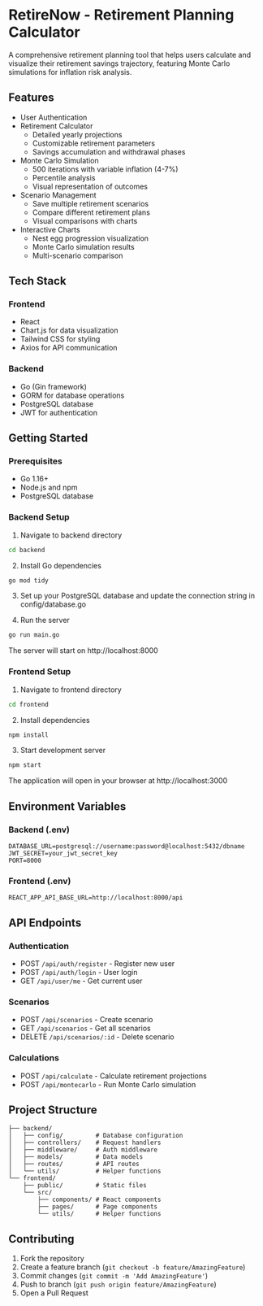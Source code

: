 # RetireNow - Retirement Planning Calculator

A comprehensive retirement planning tool that helps users calculate and visualize their retirement savings trajectory, featuring Monte Carlo simulations for inflation risk analysis.

## Features

- User Authentication
- Retirement Calculator
  - Detailed yearly projections
  - Customizable retirement parameters
  - Savings accumulation and withdrawal phases
- Monte Carlo Simulation
  - 500 iterations with variable inflation (4-7%)
  - Percentile analysis
  - Visual representation of outcomes
- Scenario Management
  - Save multiple retirement scenarios
  - Compare different retirement plans
  - Visual comparisons with charts
- Interactive Charts
  - Nest egg progression visualization
  - Monte Carlo simulation results
  - Multi-scenario comparison

## Tech Stack

### Frontend
- React
- Chart.js for data visualization
- Tailwind CSS for styling
- Axios for API communication

### Backend
- Go (Gin framework)
- GORM for database operations
- PostgreSQL database
- JWT for authentication

## Getting Started

### Prerequisites
- Go 1.16+
- Node.js and npm
- PostgreSQL database

### Backend Setup
1. Navigate to backend directory
```bash
cd backend
```

2. Install Go dependencies
```bash
go mod tidy
```

3. Set up your PostgreSQL database and update the connection string in config/database.go

4. Run the server
```bash
go run main.go
```

The server will start on http://localhost:8000

### Frontend Setup
1. Navigate to frontend directory
```bash
cd frontend
```

2. Install dependencies
```bash
npm install
```

3. Start development server
```bash
npm start
```

The application will open in your browser at http://localhost:3000

## Environment Variables

### Backend (.env)
```
DATABASE_URL=postgresql://username:password@localhost:5432/dbname
JWT_SECRET=your_jwt_secret_key
PORT=8000
```

### Frontend (.env)
```
REACT_APP_API_BASE_URL=http://localhost:8000/api
```

## API Endpoints

### Authentication
- POST `/api/auth/register` - Register new user
- POST `/api/auth/login` - User login
- GET `/api/user/me` - Get current user

### Scenarios
- POST `/api/scenarios` - Create scenario
- GET `/api/scenarios` - Get all scenarios
- DELETE `/api/scenarios/:id` - Delete scenario

### Calculations
- POST `/api/calculate` - Calculate retirement projections
- POST `/api/montecarlo` - Run Monte Carlo simulation

## Project Structure

```
├── backend/
│   ├── config/         # Database configuration
│   ├── controllers/    # Request handlers
│   ├── middleware/     # Auth middleware
│   ├── models/         # Data models
│   ├── routes/         # API routes
│   └── utils/          # Helper functions
└── frontend/
    ├── public/         # Static files
    └── src/
        ├── components/ # React components
        ├── pages/      # Page components
        └── utils/      # Helper functions
```

## Contributing

1. Fork the repository
2. Create a feature branch (`git checkout -b feature/AmazingFeature`)
3. Commit changes (`git commit -m 'Add AmazingFeature'`)
4. Push to branch (`git push origin feature/AmazingFeature`)
5. Open a Pull Request